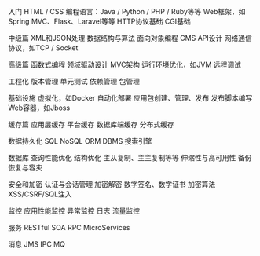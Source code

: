 入门
  HTML / CSS
  编程语言：Java / Python / PHP / Ruby等等
  Web框架，如Spring MVC、Flask、Laravel等等
  HTTP协议基础
  CGI基础

中级篇
  XML和JSON处理
  数据结构与算法
  面向对象编程
  CMS
  API设计
  网络通信协议，如TCP / Socket

高级篇
  函数式编程
  领域驱动设计
  MVC架构
  运行环境优化，如JVM
  远程调试

工程化
  版本管理
  单元测试
  依赖管理
  包管理

基础设施
  虚拟化，如Docker
  自动化部署
  应用包创建、管理、发布
  发布脚本编写
  Web容器，如Jboss

缓存篇
  应用层缓存
  平台缓存
  数据库端缓存
  分布式缓存

数据持久化
  SQL
  NoSQL
  ORM
  DBMS
  搜索引擎

数据库
  查询性能优化
  结构优化
  主从复制、主主复制等等
  伸缩性与高可用性
  备份恢复与容灾

安全和加密
  认证与会话管理
  加密解密
  数字签名、数字证书
  加密算法
  XSS/CSRF/SQL注入

监控
  应用性能监控
  异常监控
  日志
  流量监控

服务
  RESTful
  SOA
  RPC
  MicroServices

消息
  JMS
  IPC
  MQ

  
